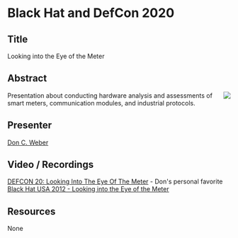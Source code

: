 # Black Hat and DefCon 2020

## Title

Looking into the Eye of the Meter

## Abstract
 
<img align="right" src="https://www.cutawaysecurity.com/wp-content/uploads/2019/08/logo.png" /> Presentation about conducting hardware analysis and assessments of smart meters, communication modules, and industrial protocols.

## Presenter

[Don C. Weber](https://twitter.com/cutaway)

## Video / Recordings

[DEFCON 20: Looking Into The Eye Of The Meter](https://www.youtube.com/watch?v=6HIFmLtetSY) - Don's personal favorite
[Black Hat USA 2012 - Looking into the Eye of the Meter](https://www.youtube.com/watch?v=hXfpEauUCto&t=3s)

## Resources

None